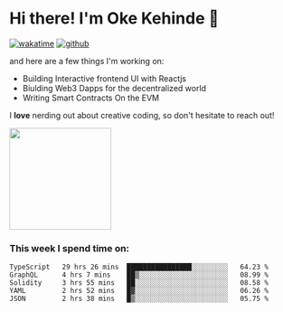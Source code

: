 # Hi there! I'm Oke Kehinde :cowboy_hat_face:

[![wakatime](https://wakatime.com/badge/user/5f3f42a0-7b4f-4c4b-b2da-012c5ac2fa62.svg)](https://wakatime.com/@5f3f42a0-7b4f-4c4b-b2da-012c5ac2fa62)
[![github](https://img.shields.io/github/followers/okeken?logo=github&style=plastic)](https://github.com/okeken?tab=followers)

and here are a few things I'm working on:

- Building Interactive frontend UI with Reactjs
- Biulding Web3 Dapps for the decentralized world
- Writing Smart Contracts On the EVM

I **love** nerding out about creative coding, so don't hesitate to reach out!


<img height="180em" src="https://github-readme-stats.vercel.app/api?username=okeken&show_icons=true&hide_border=true&&count_private=true&include_all_commits=true" />

### This week I spend time on:

<!--START_SECTION:waka-->
```text
TypeScript   29 hrs 26 mins  ████████████████░░░░░░░░░   64.23 % 
GraphQL      4 hrs 7 mins    ██▒░░░░░░░░░░░░░░░░░░░░░░   08.99 % 
Solidity     3 hrs 55 mins   ██░░░░░░░░░░░░░░░░░░░░░░░   08.58 % 
YAML         2 hrs 52 mins   █▓░░░░░░░░░░░░░░░░░░░░░░░   06.26 % 
JSON         2 hrs 38 mins   █▒░░░░░░░░░░░░░░░░░░░░░░░   05.75 % 
```
<!--END_SECTION:waka-->
